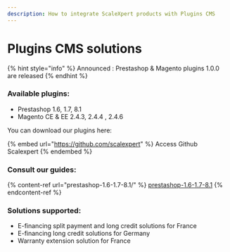 ```yaml
---
description: How to integrate ScaleXpert products with Plugins CMS
---
```


# Plugins CMS solutions

{% hint style="info" %}
Announced : Prestashop & Magento plugins 1.0.0 are released
{% endhint %}

### Available plugins:

* Prestashop 1.6, 1.7, 8.1
* Magento CE & EE 2.4.3, 2.4.4 , 2.4.6

You can download our plugins here:

{% embed url="https://github.com/scalexpert" %}
Access Github Scalexpert
{% endembed %}

### Consult our guides:

{% content-ref url="prestashop-1.6-1.7-8.1/" %}
[prestashop-1.6-1.7-8.1](prestashop-1.6-1.7-8.1/)
{% endcontent-ref %}

### Solutions supported:

* E-financing split payment and long credit solutions for France
* E-financing long credit solutions for Germany
* Warranty extension solution for France
